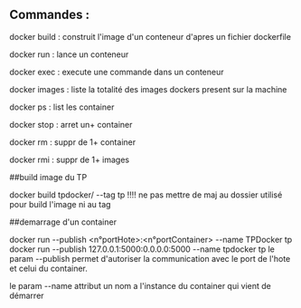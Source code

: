 ## Commandes : 

docker build : construit l'image d'un conteneur d'apres un fichier dockerfile 

docker run : lance un conteneur 

docker exec : execute une commande dans un conteneur 

docker images : liste la totalité des images dockers present sur la machine 

docker ps : list les container 

docker stop : arret un+ container 

docker rm : suppr de 1+ container

docker rmi : suppr de 1+ images

##build image du TP 

docker build tpdocker/ --tag tp
!!!! ne pas mettre de maj au dossier utilisé pour build l'image ni au tag 

##demarrage d'un container 

docker run --publish <n°portHote>:<n°portContainer> --name TPDocker tp 
docker run  --publish 127.0.0.1:5000:0.0.0.0:5000 --name tpdocker tp 
le param --publish permet d'autoriser la communication avec le port de l'hote et celui du container. 

le param --name attribut un nom a l'instance du container qui vient de démarrer 